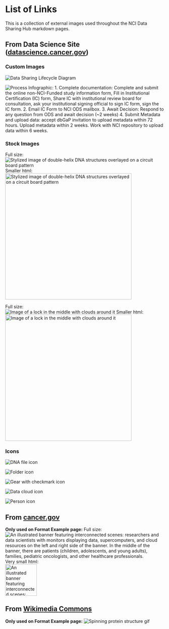 # List of Links

This is a collection of external images used throughout the NCI Data Sharing Hub markdown pages.

## From Data Science Site ([datascience.cancer.gov](https://datascience.cancer.gov))

### Custom Images

![Data Sharing Lifecycle Diagram](https://datascience.cancer.gov/sites/default/files/2024-06/ODSLifeCycleFINAL.png)

![Process Infographic: 1. Complete documentation: Complete and submit the online non-NCI-Funded study information form, Fill in Institutional Certification (IC) form, Share IC with institutional review board for consultation, ask your institutional signing official to sign IC form, sign the IC form. 2. Email IC Form to NCI ODS mailbox. 3. Await Decision: Respond to any question from ODS and await decision (~2 weeks) 4. Submit Metadata and upload data: accept dbGaP invitation to upload metadata within 72 hours. Upload metadata within 2 weeks. Work with NCI repository to upload data within 6 weeks.](https://datascience.cancer.gov/sites/default/files/inline-images/NonNIHFundedResearchersInfographicV13.png "Submitting Non-NCI-Funded Genomic Data")

### Stock Images

Full size:  
![Stylized image of double-helix DNA structures overlayed on a circuit board pattern](https://datascience.cancer.gov/sites/default/files/inline-images/genomicdatasharing_square_2.jpg)
Smaller html:  
<img src="https://datascience.cancer.gov/sites/default/files/inline-images/genomicdatasharing_square_2.jpg" alt="Stylized image of double-helix DNA structures overlayed on a circuit board pattern" width="400"/>

Full size:  
![Image of a lock in the middle with clouds around it](https://datascience.cancer.gov/sites/default/files/2022-04/lockpicture-resize.png)
Smaller html:  
<img src="https://datascience.cancer.gov/sites/default/files/2022-04/lockpicture-resize.png" alt="Image of a lock in the middle with clouds around it" width="400"/>

### Icons

![DNA file icon](https://datascience.cancer.gov/sites/default/files/inline-images/gds-icon.png)

![Folder icon](https://datascience.cancer.gov/sites/default/files/inline-images/key-docs-icon_0.png)

![Gear with checkmark icon](https://datascience.cancer.gov/sites/default/files/inline-images/preparegenomic-icon.png)

![Data cloud icon](https://datascience.cancer.gov/sites/default/files/inline-images/submitgenomic-icon.png)

![Person icon](https://datascience.cancer.gov/sites/default/files/inline-images/contactgds-icon.png)

## From [cancer.gov](https://cancer.gov)

**Only used on Format Example page:**
Full size:
![An illustrated banner featuring interconnected scenes: researchers and data scientists with monitors displaying data, supercomputers, and cloud resources on the left and right side of the banner. In the middle of the banner, there are patients (children, adolescents, and young adults), families, pediatric oncologists, and other healthcare professionals.](https://www.cancer.gov/sites/g/files/xnrzdm211/files/ncids_slim_hero/field_slim_hero_image/2025-03/CCDI-Illustrated-MLP-Banner-Design_Final.jpg)  
Very small html:  
<img src="https://www.cancer.gov/sites/g/files/xnrzdm211/files/ncids_slim_hero/field_slim_hero_image/2025-03/CCDI-Illustrated-MLP-Banner-Design_Final.jpg" alt="An illustrated banner featuring interconnected scenes: researchers and data scientists with monitors displaying data, supercomputers, and cloud resources on the left and right side of the banner. In the middle of the banner, there are patients (children, adolescents, and young adults), families, pediatric oncologists, and other healthcare professionals." width="100"/>

## From [Wikimedia Commons](https://commons.wikimedia.org/wiki/Main_Page)

**Only used on Format Example page:**
![Spinning protein structure gif](https://upload.wikimedia.org/wikipedia/commons/thumb/2/2c/EF-G%2C_mRNA%2C_and_tRNAs_in_POST_state_PDB_4W29.gif/651px-EF-G%2C_mRNA%2C_and_tRNAs_in_POST_state_PDB_4W29.gif?20180411005001)
